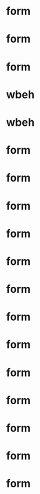 # form
# form
# form
# wbeh
# wbeh
# form
# form
# form
# form
# form
# form
# form
# form
# form
# form
# form
# form
# form
